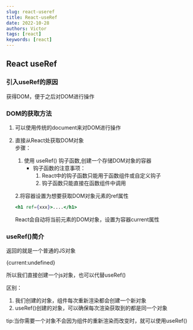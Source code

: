 ```yaml
---
slug: react-useref
title: React-useRef
date: 2022-10-28
authors: Victor
tags: [react]
keywords: [react]
---
```

## React useRef

### 引入useRef的原因

获得DOM，便于之后对DOM进行操作

### DOM的获取方法

1. 可以使用传统的document来对DOM进行操作
2. 直接从React处获取DOM对象  
    步骤：

    1. 使用 useRef() 钩子函数,创建一个存储DOM对象的容器
       * 钩子函数的注意事项：
         1. React中的钩子函数只能用于函数组件或自定义钩子
         2. 钩子函数只能直接在函数组件中调用

    2.将容器设置为想要获取DOM对象元素的ref属性

    ```jsx
    <h1 ref={xxx}>....</h1>
    ```

    React会自动将当前元素的DOM对象，设置为容器current属性

### useRef()简介

返回的就是一个普通的JS对象

{current:undefined}

所以我们直接创建一个js对象，也可以代替useRef()

区别：

1. 我们创建的对象，组件每次重新渲染都会创建一个新对象
2. useRef()创建的对象，可以确保每次渲染获取到的都是同一个对象

tip:当你需要一个对象不会因为组件的重新渲染而改变时，就可以使用useRef()
